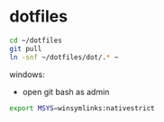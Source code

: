 # dotfiles

```sh
cd ~/dotfiles
git pull
ln -snf ~/dotfiles/dot/.* ~
```

windows:
- open git bash as admin

```sh
export MSYS=winsymlinks:nativestrict
```
